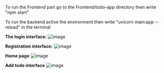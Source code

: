 To run the Frontend part go to the Frontend/todo-app directory then write "npm start"

To run the backend active the environment then write "uvicorn main:app --reload" in the terminal

**The login interface:**
![image](https://github.com/user-attachments/assets/2390db74-34c8-48f3-aa8f-85b6d81c2c47)

**Registration interface:**
![image](https://github.com/user-attachments/assets/99905c1f-1ef0-44e8-a502-91c4d556d710)

**Home page**
![image](https://github.com/user-attachments/assets/d747abaa-f5fc-4057-8b9b-3ef16792fb60)

**Add todo interface**
![image](https://github.com/user-attachments/assets/3ce2fdce-771d-4f4f-8ec2-511b52c0ba09)
